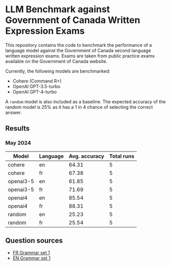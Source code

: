 # LLM Benchmark against Government of Canada Written Expression Exams

This repository contains the code to benchmark the performance of a language model against the Government of Canada second language written expression exams. Exams are taken from public practice exams available on the Government of Canada website.

Currently, the following models are benchmarked:

- Cohere (Command R+)
- OpenAI GPT-3.5-turbo
- OpenAI GPT-4-turbo

A `random` model is also included as a baseline. The expected accuracy of the random model is 25% as it has a 1 in 4 chance of selecting the correct answer.

## Results

### May 2024

|Model|Language|Avg. accuracy|Total runs|
|---|---|---|---|
|cohere|en|64.31|5|
|cohere|fr|67.38|5|
|openai3-5|en|61.85|5|
|openai3-5|fr|71.69|5|
|openai4|en|85.54|5|
|openai4|fr|88.31|5|
|random|en|25.23|5|
|random|fr|25.54|5|

## Question sources

- [FR Grammar set 1](https://publications.gc.ca/site/fra/9.801016/publication.html)
- [EN Grammar set 1](https://publications.gc.ca/site/eng/9.801031/publication.html)